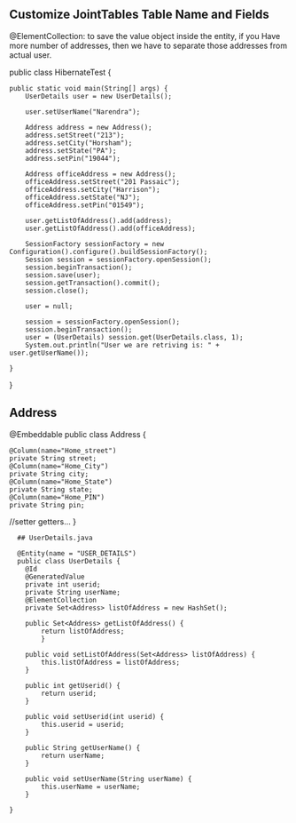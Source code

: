 ## Customize JointTables Table Name and Fields

@ElementCollection: to save the value object inside the entity, if you Have more number of addresses, 
then we have to separate those addresses from actual user.

public class HibernateTest {

	public static void main(String[] args) {
		UserDetails user = new UserDetails();

		user.setUserName("Narendra");
		
		Address address = new Address();
		address.setStreet("213");
		address.setCity("Horsham");
		address.setState("PA");
		address.setPin("19044");

		Address officeAddress = new Address();
		officeAddress.setStreet("201 Passaic");
		officeAddress.setCity("Harrison");
		officeAddress.setState("NJ");
		officeAddress.setPin("01549");

		user.getListOfAddress().add(address);
		user.getListOfAddress().add(officeAddress);

		SessionFactory sessionFactory = new Configuration().configure().buildSessionFactory();
		Session session = sessionFactory.openSession();
		session.beginTransaction();
		session.save(user);
		session.getTransaction().commit();
		session.close();

		user = null;

		session = sessionFactory.openSession();
		session.beginTransaction();
		user = (UserDetails) session.get(UserDetails.class, 1);
		System.out.println("User we are retriving is: " + user.getUserName());

	}

}

## Address

@Embeddable
public class Address {
	
	@Column(name="Home_street")
	private String street;
	@Column(name="Home_City")
	private String city;
	@Column(name="Home_State")
	private String state;
	@Column(name="Home_PIN")
	private String pin;
  //setter getters...
  }
  
	  ## UserDetails.java

	  @Entity(name = "USER_DETAILS")
	  public class UserDetails {
		@Id
		@GeneratedValue
		private int userid;
		private String userName;
		@ElementCollection
		private Set<Address> listOfAddress = new HashSet();

		public Set<Address> getListOfAddress() {
			return listOfAddress;
			}

		public void setListOfAddress(Set<Address> listOfAddress) {
			this.listOfAddress = listOfAddress;
		}

		public int getUserid() {
			return userid;
		}

		public void setUserid(int userid) {
			this.userid = userid;
		}

		public String getUserName() {
			return userName;
		}

		public void setUserName(String userName) {
			this.userName = userName;
		}

	}
